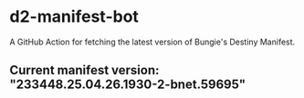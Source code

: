 # d2-manifest-bot
A GitHub Action for fetching the latest version of Bungie's Destiny Manifest.
## Current manifest version: "233448.25.04.26.1930-2-bnet.59695"